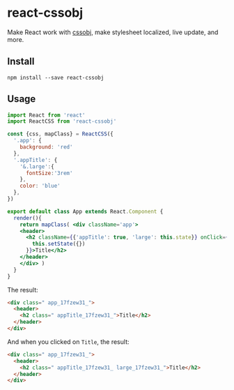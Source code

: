# react-cssobj
Make React work with [cssobj](https://github.com/cssobj/cssobj), make stylesheet localized, live update, and more.

## Install

```
npm install --save react-cssobj
```

## Usage

```jsx
import React from 'react'
import ReactCSS from 'react-cssobj'

const {css, mapClass} = ReactCSS({
  '.app': {
    background: 'red'
  },
  '.appTitle': {
    '&.large':{
      fontSize:'3rem'
    },
    color: 'blue'
  },
})

export default class App extends React.Component {
  render(){
    return mapClass( <div className='app'>
    <header>
      <h2 className={{'appTitle': true, 'large': this.state}} onClick={e=>{
        this.setState({})
      }}>Title</h2>
    </header>
    </div> )
  }
}

```

The result:

```html
<div class=" app_17fzew31_">
  <header>
    <h2 class=" appTitle_17fzew31_">Title</h2>
  </header>
</div>
```

And when you clicked on `Title`, the result:

```html
<div class=" app_17fzew31_">
  <header>
    <h2 class=" appTitle_17fzew31_ large_17fzew31_">Title</h2>
  </header>
</div>
```


